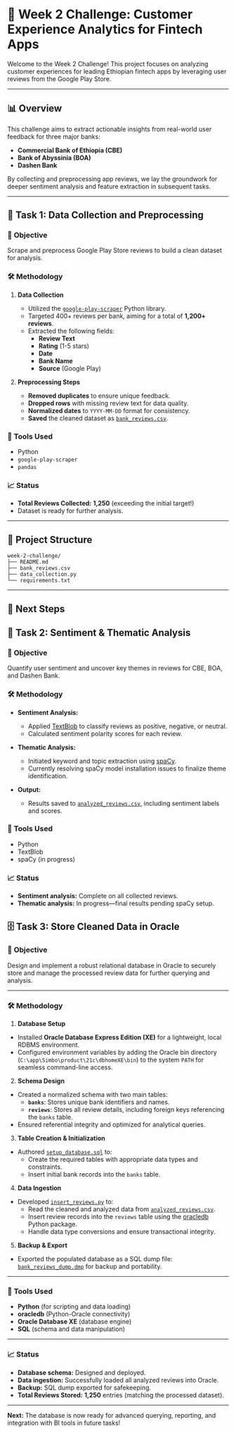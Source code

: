 # 🚀 Week 2 Challenge: Customer Experience Analytics for Fintech Apps

Welcome to the Week 2 Challenge! This project focuses on analyzing customer experiences for leading Ethiopian fintech apps by leveraging user reviews from the Google Play Store.

---

## 📊 Overview

This challenge aims to extract actionable insights from real-world user feedback for three major banks:

- **Commercial Bank of Ethiopia (CBE)**
- **Bank of Abyssinia (BOA)**
- **Dashen Bank**

By collecting and preprocessing app reviews, we lay the groundwork for deeper sentiment analysis and feature extraction in subsequent tasks.

---

## 📝 Task 1: Data Collection and Preprocessing

### 🎯 **Objective**

Scrape and preprocess Google Play Store reviews to build a clean dataset for analysis.

### 🛠️ **Methodology**

1. **Data Collection**

   - Utilized the [`google-play-scraper`](https://github.com/facundoolano/google-play-scraper) Python library.
   - Targeted 400+ reviews per bank, aiming for a total of **1,200+ reviews**.
   - Extracted the following fields:
     - **Review Text**
     - **Rating** (1-5 stars)
     - **Date**
     - **Bank Name**
     - **Source** (Google Play)

2. **Preprocessing Steps**
   - **Removed duplicates** to ensure unique feedback.
   - **Dropped rows** with missing review text for data quality.
   - **Normalized dates** to `YYYY-MM-DD` format for consistency.
   - **Saved** the cleaned dataset as [`bank_reviews.csv`](./bank_reviews.csv).

### 🧰 **Tools Used**

- Python
- `google-play-scraper`
- `pandas`

### 📈 **Status**

- **Total Reviews Collected:** **1,250** (exceeding the initial target!)
- Dataset is ready for further analysis.

---

## 📂 Project Structure

```
week-2-challenge/
├── README.md
├── bank_reviews.csv
├── data_collection.py
└── requirements.txt
```

---

## 🚦 Next Steps

## 🧠 Task 2: Sentiment & Thematic Analysis

### 🎯 **Objective**

Quantify user sentiment and uncover key themes in reviews for CBE, BOA, and Dashen Bank.

### 🛠️ **Methodology**

- **Sentiment Analysis:**

  - Applied [TextBlob](https://textblob.readthedocs.io/) to classify reviews as positive, negative, or neutral.
  - Calculated sentiment polarity scores for each review.

- **Thematic Analysis:**

  - Initiated keyword and topic extraction using [spaCy](https://spacy.io/).
  - Currently resolving spaCy model installation issues to finalize theme identification.

- **Output:**
  - Results saved to [`analyzed_reviews.csv`](./analyzed_reviews.csv), including sentiment labels and scores.

### 🧰 **Tools Used**

- Python
- TextBlob
- spaCy (in progress)

### 📈 **Status**

- **Sentiment analysis:** Complete on all collected reviews.
- **Thematic analysis:** In progress—final results pending spaCy setup.

## 🗄️ Task 3: Store Cleaned Data in Oracle

### 🎯 **Objective**

Design and implement a robust relational database in Oracle to securely store and manage the processed review data for further querying and analysis.

---

### 🛠️ **Methodology**

1. **Database Setup**

- Installed **Oracle Database Express Edition (XE)** for a lightweight, local RDBMS environment.
- Configured environment variables by adding the Oracle bin directory (`C:\app\Simbo\product\21c\dbhomeXE\bin`) to the system `PATH` for seamless command-line access.

2. **Schema Design**

- Created a normalized schema with two main tables:
  - **`banks`**: Stores unique bank identifiers and names.
  - **`reviews`**: Stores all review details, including foreign keys referencing the `banks` table.
- Ensured referential integrity and optimized for analytical queries.

3. **Table Creation & Initialization**

- Authored [`setup_database.sql`](./setup_database.sql) to:
  - Create the required tables with appropriate data types and constraints.
  - Insert initial bank records into the `banks` table.

4. **Data Ingestion**

- Developed [`insert_reviews.py`](./insert_reviews.py) to:
  - Read the cleaned and analyzed data from [`analyzed_reviews.csv`](./analyzed_reviews.csv).
  - Insert review records into the `reviews` table using the [oracledb](https://python-oracledb.readthedocs.io/en/latest/) Python package.
  - Handle data type conversions and ensure transactional integrity.

5. **Backup & Export**

- Exported the populated database as a SQL dump file: [`bank_reviews_dump.dmp`](./bank_reviews_dump.dmp) for backup and portability.

---

### 🧰 **Tools Used**

- **Python** (for scripting and data loading)
- **oracledb** (Python-Oracle connectivity)
- **Oracle Database XE** (database engine)
- **SQL** (schema and data manipulation)

---

### 📈 **Status**

- **Database schema:** Designed and deployed.
- **Data ingestion:** Successfully loaded all analyzed reviews into Oracle.
- **Backup:** SQL dump exported for safekeeping.
- **Total Reviews Stored:** **1,250** entries (matching the processed dataset).

---

**Next:** The database is now ready for advanced querying, reporting, and integration with BI tools in future tasks!

